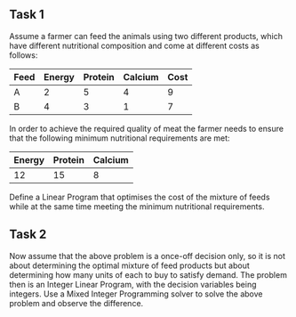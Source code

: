 ## Task 1

Assume a farmer can feed the animals using two different products, which have different nutritional composition and come at different costs as follows:


|Feed|Energy|Protein|Calcium|Cost|
|---|---|---|---|---|
|A|2|5|4|9|
|B|4|3|1|7|

In order to achieve the required quality of meat the farmer needs to ensure that the following minimum nutritional requirements are met:

Energy|Protein|Calcium|
|---|---|---|
12|15|8|

Define a Linear Program that optimises the cost of the mixture of feeds while at the same time meeting the minimum nutritional requirements.


## Task 2

Now assume that the above problem is a once-off decision only, so it is not about determining the optimal mixture of feed products but about determining how many units of each to buy to satisfy demand. The problem then is an Integer Linear Program, with the decision variables being integers.
Use a Mixed Integer Programming solver to solve the above problem and observe the difference.